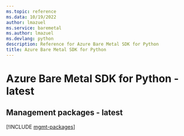 ```yaml
---
ms.topic: reference
ms.data: 10/19/2022
author: lmazuel
ms.service: baremetal
ms.author: lmazuel
ms.devlang: python
description: Reference for Azure Bare Metal SDK for Python
title: Azure Bare Metal SDK for Python
---
```

# Azure Bare Metal SDK for Python - latest

## Management packages - latest
[!INCLUDE [mgmt-packages](bare-metal-mgmt-index.md)]